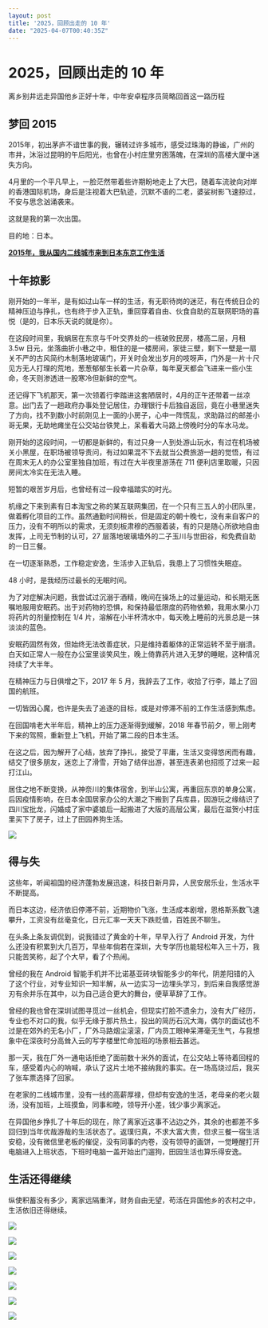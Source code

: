 ```yaml
---
layout: post
title: '2025，回顾出走的 10 年'
date: "2025-04-07T00:40:35Z"
---
```

2025，回顾出走的 10 年
===============

离乡别井远走异国他乡正好十年，中年安卓程序员简略回首这一路历程

梦回 2015
-------

2015年，初出茅庐不谙世事的我，辗转过许多城市，感受过珠海的静谧，广州的市井，沐浴过昆明的午后阳光，也曾在小村庄里穷困落魄，在深圳的高楼大厦中迷失方向。

4月里的一个平凡早上，一脸茫然带着些许期盼地走上了大巴，随着车流驶向对岸的香港国际机场，身后是注视着大巴轨迹，沉默不语的二老，婆娑树影飞速掠过，不安与思念汹涌袭来。

这就是我的第一次出国。

目的地：日本。

**[2015年，我从国内二线城市来到日本东京工作生活](https://www.cnblogs.com/wavky/p/from-China-to-Japan.html)**

十年掠影
----

刚开始的一年半，是有如过山车一样的生活，有无职待岗的迷茫，有在传统日企的精神压迫与挣扎，也有终于步入正轨，重回穿着自由、伙食自助的互联网职场的喜悦（是的，日本乐天说的就是你）。

在这段时间里，我蜗居在东京与千叶交界处的一栋破败民房，楼高二层，月租 3.5w 日元，坐落曲折小巷之中，租住的是一楼房间，家徒三壁，剩下一壁是一扇关不严的古风简约木制落地玻璃门，开关时会发出岁月的吱呀声，门外是一片十尺见方无人打理的荒地，葱葱郁郁生长着一片杂草，每年夏天都会飞进来一些小生命，冬天则渗透进一股寒冷但新鲜的空气。

还记得下飞机那天，第一次领着行李踏进这套陋居时，4月的正午还带着一丝凉意。出门去了一趟政府办事处登记居住，办理银行卡后独自返回，竟在小巷里迷失了方向，找不到数小时前刚见上一面的小房子，心中一阵慌乱，求助路过的邮差小哥无果，无助地瘫坐在公交站台铁凳上，呆看着大马路上傍晚时分的车水马龙。

刚开始的这段时间，一切都是新鲜的，有过只身一人到处游山玩水，有过在机场被关小黑屋，在职场被领导责问，有过如果混不下去就当公费旅游一趟的觉悟，有过在周末无人的办公室里独自加班，有过在大半夜里游荡在 711 便利店里取暖，只因房间太冷实在无法入睡。

短暂的艰苦岁月后，也曾经有过一段幸福踏实的时光。

机缘之下来到素有日本淘宝之称的某互联网集团，在一个只有三五人的小团队里，做着孵化项目的工作。虽然通勤时间稍长，但是固定的朝十晚七，没有来自客户的压力，没有不明所以的需求，无须刻板肃穆的西服着装，有的只是随心所欲地自由发挥，上司无节制的认可，27 层落地玻璃墙外的二子玉川与世田谷，和免费自助的一日三餐。

在一切逐渐熟悉，工作稳定安逸，生活步入正轨后，我患上了习惯性失眠症。

48 小时，是我经历过最长的无眠时间。

为了对症解决问题，我尝试过沉溺于酒精，晚间在操场上的过量运动，和长期无医嘱地服用安眠药。出于对药物的恐惧，和保持最低限度的药物依赖，我用水果小刀将药片的剂量控制在 1/4 片，溶解在小半杯清水中，每天晚上睡前的光景总是一抹淡淡的蓝色。

安眠药固然有效，但始终无法改善症状，只是维持着躯体的正常运转不至于崩溃。白天如正常人一般在办公室里谈笑风生，晚上倚靠药片进入无梦的睡眠，这种情况持续了大半年。

在精神压力与日俱增之下，2017 年 5 月，我辞去了工作，收拾了行李，踏上了回国的航班。

一切皆因心魔，也许是失去了追逐的目标，或是对停滞不前的工作生活感到焦虑。

在回国啃老大半年后，精神上的压力逐渐得到缓解，2018 年春节前夕，带上刚考下来的驾照，重新登上飞机，开始了第二段的日本生活。

在这之后，因为解开了心结，放弃了挣扎，接受了平庸，生活又变得悠闲而有趣，结交了很多朋友，迷恋上了滑雪，开始了结伴出游，甚至连表弟也招揽了过来一起打江山。

居住之地不断变换，从神奈川的集体宿舍，到半山公寓，再重回东京的单身公寓，后因疫情影响，在日本全国居家办公的大潮之下搬到了兵库县，因游玩之缘结识了四川宝批龙，闪婚成了家中婆娘后一起搬进了大阪的高层公寓，最后在滋贺小村庄里买下了房子，过上了田园养狗生活。

![](https://img2024.cnblogs.com/blog/539308/202504/539308-20250405225359195-970389819.jpg)

得与失
---

这些年，听闻祖国的经济蓬勃发展迅速，科技日新月异，人民安居乐业，生活水平不断提高。

而日本这边，经济依旧停滞不前，近期物价飞涨，生活成本剧增，恩格斯系数飞速攀升，工资没有丝毫变化，日元汇率一天天下跌贬值，百姓民不聊生。

在头条上条友调侃到，说我错过了黄金的十年，早早入行了 Android 开发，为什么还没有积累到大几百万，早些年倘若在深圳，大专学历也能轻松年入三十万，我只能苦笑称，起了个大早，看了个热闹。

曾经的我在 Android 智能手机并不比诺基亚砖块智能多少的年代，阴差阳错的入了这个行业，对专业知识一知半解，从一边实习一边埋头学习，到后来自我感觉游刃有余并乐在其中，以为自己适合更大的舞台，便草草辞了工作。

曾经的我也曾在深圳试图寻觅过一丝机会，但现实打脸不遗余力，没有大厂经历，专业也不对口的我，似乎无缘于那片热土，投出的简历石沉大海，偶尔的面试也不过是在郊外的无名小厂，厂外马路烟尘滚滚，厂内员工眼神呆滞毫无生气，与我想象中在深夜时分高耸入云的写字楼里忙命加班的场景相去甚远。

那一天，我在厂外一通电话拒绝了面前数十米外的面试，在公交站上等待着回程的车，感受着内心的呐喊，承认了这片土地不接纳我的事实。在一场高烧过后，我买了张车票选择了回家。

在老家的二线城市里，没有一线的高薪厚禄，但却有安逸的生活，老母亲的老火靓汤，没有加班，上班摸鱼，同事和睦，领导开小差，钱少事少离家近。

在异国他乡挣扎了十年后的现在，除了离家近这事不沾边之外，其余的也都差不多回归到当年优哉游哉的生活状态了。返璞归真，不求大富大贵，但求三餐一宿生活安稳，没有微信里老板的催促，没有同事的内卷，没有领导的画饼，一觉睡醒打开电脑进入上班状态，下班时电脑一盖开始出门遛狗，田园生活也算乐得安逸。

生活还得继续
------

纵使积蓄没有多少，离家远隔重洋，财务自由无望，苟活在异国他乡的农村之中，生活依旧还得继续。

![](https://img2024.cnblogs.com/blog/539308/202504/539308-20250405225452755-1061744431.jpg)

![](https://img2024.cnblogs.com/blog/539308/202504/539308-20250405225501969-166760139.jpg)

![](https://img2024.cnblogs.com/blog/539308/202504/539308-20250406112923421-1479762659.jpg)

![](https://img2024.cnblogs.com/blog/539308/202504/539308-20250405225512320-314423342.jpg)

![](https://img2024.cnblogs.com/blog/539308/202504/539308-20250405225527991-2116299937.jpg)

![](https://img2024.cnblogs.com/blog/539308/202504/539308-20250405225535012-904907139.jpg)

![](https://img2024.cnblogs.com/blog/539308/202504/539308-20250405225541252-597395802.jpg)